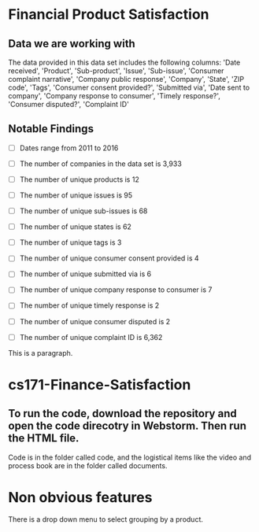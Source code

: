 <!-- make a title -->
# Financial Product Satisfaction


<!-- make a subtitle -->
## Data we are working with

The data provided in this data set includes the following columns:
'Date received', 'Product', 'Sub-product', 'Issue', 'Sub-issue',
'Consumer complaint narrative', 'Company public response', 'Company',
'State', 'ZIP code', 'Tags', 'Consumer consent provided?',
'Submitted via', 'Date sent to company', 'Company response to consumer',
'Timely response?', 'Consumer disputed?', 'Complaint ID'

<!-- subtitle -->
## Notable Findings

<!-- make a list -->
- [ ] Dates range from 2011 to 2016
- [ ] The number of companies in the data set is 3,933
- [ ] The number of unique products is 12
- [ ] The number of unique issues is 95
- [ ] The number of unique sub-issues is 68
- [ ] The number of unique states is 62
- [ ] The number of unique tags is 3
- [ ] The number of unique consumer consent provided is 4
- [ ] The number of unique submitted via is 6
- [ ] The number of unique company response to consumer is 7
- [ ] The number of unique timely response is 2
- [ ] The number of unique consumer disputed is 2
- [ ] The number of unique complaint ID is 6,362


<!-- make a paragraph -->
This is a paragraph.
# cs171-Finance-Satisfaction

## To run the code, download the repository and open the code direcotry in Webstorm. Then run the HTML file.
Code is in the folder called code, and the logistical items like the video and process book are in the folder called documents.

# Non obvious features
There is a drop down menu to select grouping by a product. 